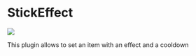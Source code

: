 # StickEffect
[![](https://poggit.pmmp.io/shield.dl.total/StickEffect)](https://poggit.pmmp.io/p/StickEffect)

This plugin allows to set an item with an effect and a cooldown
